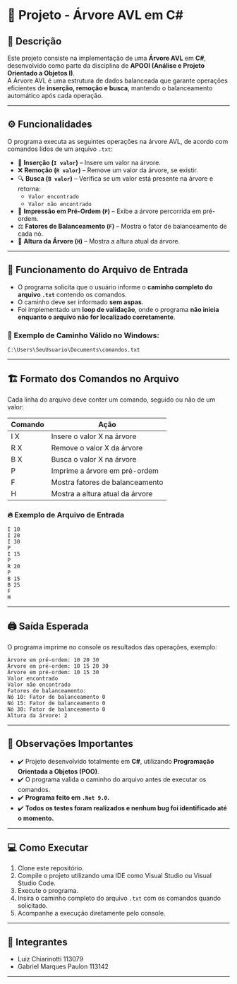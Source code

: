 # 🌳 Projeto - Árvore AVL em C#

## 📄 Descrição

Este projeto consiste na implementação de uma **Árvore AVL** em **C#**, desenvolvido como parte da disciplina de **APOOI (Análise e Projeto Orientado a Objetos I)**.  
A Árvore AVL é uma estrutura de dados balanceada que garante operações eficientes de **inserção, remoção e busca**, mantendo o balanceamento automático após cada operação.

---

## ⚙️ Funcionalidades

O programa executa as seguintes operações na árvore AVL, de acordo com comandos lidos de um arquivo `.txt`:

- 🔢 **Inserção (`I valor`)** – Insere um valor na árvore.
- ❌ **Remoção (`R valor`)** – Remove um valor da árvore, se existir.
- 🔍 **Busca (`B valor`)** – Verifica se um valor está presente na árvore e retorna:
  - `Valor encontrado`
  - `Valor não encontrado`
- 🧠 **Impressão em Pré-Ordem (`P`)** – Exibe a árvore percorrida em pré-ordem.
- ⚖️ **Fatores de Balanceamento (`F`)** – Mostra o fator de balanceamento de cada nó.
- 📏 **Altura da Árvore (`H`)** – Mostra a altura atual da árvore.

---

## 📑 Funcionamento do Arquivo de Entrada

- O programa solicita que o usuário informe o **caminho completo do arquivo `.txt`** contendo os comandos.
- O caminho deve ser informado **sem aspas**.
- Foi implementado um **loop de validação**, onde o programa **não inicia enquanto o arquivo não for localizado corretamente**.

### 🔗 Exemplo de Caminho Válido no Windows:

```
C:\Users\SeuUsuario\Documents\comandos.txt
```

---

## 🏗️ Formato dos Comandos no Arquivo

Cada linha do arquivo deve conter um comando, seguido ou não de um valor:

| Comando | Ação                              |
|---------|------------------------------------|
| I X     | Insere o valor X na árvore         |
| R X     | Remove o valor X da árvore         |
| B X     | Busca o valor X na árvore          |
| P       | Imprime a árvore em pré-ordem      |
| F       | Mostra fatores de balanceamento    |
| H       | Mostra a altura atual da árvore    |

### 🔥 Exemplo de Arquivo de Entrada

```
I 10
I 20
I 30
P
I 15
P
R 20
P
B 15
B 25
F
H
```

---

## 🖨️ Saída Esperada

O programa imprime no console os resultados das operações, exemplo:

```
Árvore em pré-ordem: 10 20 30
Árvore em pré-ordem: 10 15 20 30
Árvore em pré-ordem: 10 15 30
Valor encontrado
Valor não encontrado
Fatores de balanceamento:
Nó 10: Fator de balanceamento 0
Nó 15: Fator de balanceamento 0
Nó 30: Fator de balanceamento 0
Altura da árvore: 2
```

---

## 🚩 Observações Importantes

- ✔️ Projeto desenvolvido totalmente em **C#**, utilizando **Programação Orientada a Objetos (POO)**.
- ✔️ O programa valida o caminho do arquivo antes de executar os comandos.
- ✔️ **Programa feito em `.Net 9.0`.**
- ✔️ **Todos os testes foram realizados e nenhum bug foi identificado até o momento.**
  
---

## 💻 Como Executar

1. Clone este repositório.
2. Compile o projeto utilizando uma IDE como Visual Studio ou Visual Studio Code.
3. Execute o programa.
4. Insira o caminho completo do arquivo `.txt` com os comandos quando solicitado.
5. Acompanhe a execução diretamente pelo console.

---

## 👤 Integrantes

- Luiz Chiarinotti 113079
- Gabriel Marques Paulon 113142

---
